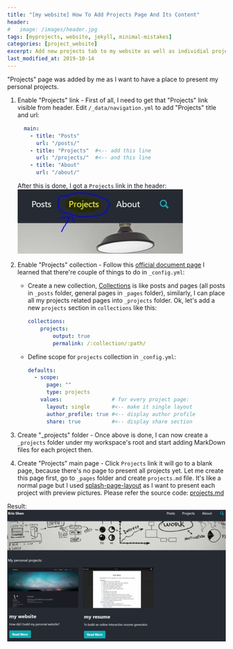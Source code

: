 ```yaml
---
title: "[my website] How To Add Projects Page And Its Content"
header:
#   image: /images/header.jpg
tags: [myprojects, website, jekyll, minimal-mistakes]
categories: [project_website]
excerpt: Add new projects tab to my website as well as individial project pages.
last_modified_at: 2019-10-14
---
```


"Projects" page was added by me as I want to have a place to present my personal projects. 

1. Enable "Projects" link - First of all, I need to get that "Projects" link visible from header. Edit `/_data/navigation.yml` to add "Projects" title and url: 
   
    ```yaml
      main:
        - title: "Posts"
          url: "/posts/"
        - title: "Projects"  #<-- add this line
          url: "/projects/"  #<-- and this line
        - title: "About"
          url: "/about/"
    ```
    After this is done, I got a `Projects` link in the header:
    ![](/images/projectstab.jpg)

2. Enable "Projects" collection - Follow this [official document page](https://mmistakes.github.io/minimal-mistakes/docs/collections/) I learned that there're couple of things to do in `_config.yml`:
    - Create a new collection, [Collections](https://mmistakes.github.io/minimal-mistakes/docs/collections/) is like posts and pages (all posts in `_posts` folder, general pages in `_pages` folder), similarly, I can place all my projects related pages into `_projects` folder. Ok, let's add a new `projects` section in `collections` like this:
        ```yaml
        collections:
            projects:
                output: true
                permalink: /:collection/:path/
        ```
    - Define scope for `projects` collection in `_config.yml`:
        ```yaml
        defaults:
          - scope:
              page: ""
              type: projects
            values:                # for every project page:
              layout: single       #<-- make it single layout
              author_profile: true #<-- display author profile
              share: true          #<-- display share section
        ```

3. Create "_projects" folder - Once above is done, I can now create a `_projects` folder under my workspace's root and start adding MarkDown files for each project then.

4. Create "Projects" main page - Click `Projects` link it will go to a blank page, because there's no page to present all projects yet. Let me create this page first, go to `_pages` folder and create `projects.md` file. It's like a normal page but I used [splash-page-layout](https://mmistakes.github.io/minimal-mistakes/docs/layouts/#splash-page-layout) as I want to present each project with preview pictures. Please refer the source code: [projects.md](https://github.com/krisshen/mywebsite/blob/master/_pages/projects.md)

Result:
![](/images/projects_mainpage.jpg)
   